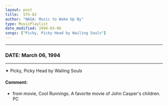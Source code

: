 ```yaml
---
layout: post
title:  STS-62
author: "NASA: Music to Wake Up By"
type: MusicPlaylist
date_modified: 1994-03-06
songs: ["Picky, Picky Head by Wailing Souls"]
---
```


----
### DATE: March 06, 1994
----
✦ Picky, Picky Head by Wailing Souls

#### Comment:
* from movie, Cool Runnings. A favorite movie of John Casper's children. PC



<br/>
<center>
	<a target="_blank"
	   href="https://twitter.com/intent/tweet?hashtags=Space,NASA,Playlist,NASAWakeupCalls,SpaceProgram&text={{ page.author}}, '{{ page.songs.first }}' {{ page.title }}, {{ page.date | date: '%B %d, %Y' }}. {{ site.url }}{{ page.url }}&via=nasawakeupcalls"><i class="fab fa-twitter" alt="Tweet this page" style="font-size: 1.3em;"></i></a>
	&nbsp; 	<i class="fas fa-user-astronaut" style="font-size: 1.5em;"></i> &nbsp;
    <a type="amzn" search="'Picky, Picky Head by Wailing Souls'" category="popular music">
    <i class="fab fa-amazon" style="font-size: 1.3em;"></i></a>
</center>
